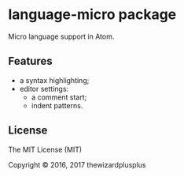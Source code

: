 # language-micro package

Micro language support in Atom.

## Features

* a syntax highlighting;
* editor settings:
	* a comment start;
	* indent patterns.

## License

The MIT License (MIT)

Copyright &copy; 2016, 2017 thewizardplusplus
